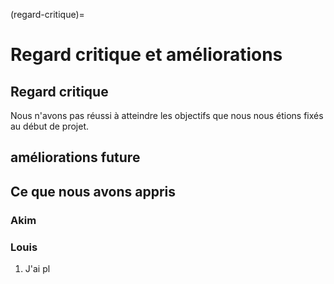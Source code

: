 (regard-critique)=

# Regard critique et améliorations

## Regard critique
Nous n'avons pas réussi à atteindre les objectifs que nous nous étions fixés au début de projet.

## améliorations future

## Ce que nous avons appris

### Akim

### Louis

1. J'ai pl 